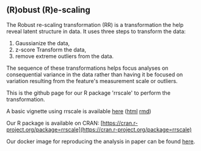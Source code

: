 ## (R)obust (R)e-scaling

The Robust re-scaling transformation (RR) is a transformation the help reveal latent structure in data. It uses three steps to transform the data:

1. Gaussianize the data,
2. z-score Transform the data,
3. remove extreme outliers from the data.

The sequence of these transformations helps focus analyses on consequential variance in the data rather than  having it be focused on variation resulting from the feature's  measurement scale or outliers.

This is the github page for our R package 'rrscale' to perform the transformation.

A basic vignette using rrscale is available [here](vign/rescaling_data.md) ([html](vign/rescaling_data.html) [rmd](vign/rescaling_data.Rmd))

Our R package is available on CRAN: [https://cran.r-project.org/package=rrscale](https://cran.r-project.org/package=rrscale)

Our docker image for reproducing the analysis in paper can be found [here](https://hub.docker.com/r/gjhunt/rr/).

